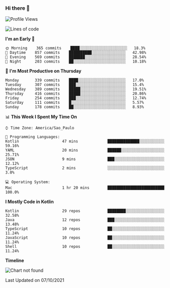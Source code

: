 ### Hi there 👋

<!--
**fernandonogueira/fernandonogueira** is a ✨ _special_ ✨ repository because its `README.md` (this file) appears on your GitHub profile.

Here are some ideas to get you started:

- 🔭 I’m currently working on ...
- 🌱 I’m currently learning ...
- 👯 I’m looking to collaborate on ...
- 🤔 I’m looking for help with ...
- 💬 Ask me about ...
- 📫 How to reach me: ...
- 😄 Pronouns: ...
- ⚡ Fun fact: ...
-->

<!--START_SECTION:waka-->
![Profile Views](http://img.shields.io/badge/Profile%20Views-1-blue)

![Lines of code](https://img.shields.io/badge/From%20Hello%20World%20I%27ve%20Written-457240%20lines%20of%20code-blue)

**I'm an Early 🐤** 

```text
🌞 Morning    365 commits    ████░░░░░░░░░░░░░░░░░░░░░   18.3% 
🌆 Daytime    857 commits    ██████████░░░░░░░░░░░░░░░   42.98% 
🌃 Evening    569 commits    ███████░░░░░░░░░░░░░░░░░░   28.54% 
🌙 Night      203 commits    ██░░░░░░░░░░░░░░░░░░░░░░░   10.18%

```
📅 **I'm Most Productive on Thursday** 

```text
Monday       339 commits    ████░░░░░░░░░░░░░░░░░░░░░   17.0% 
Tuesday      307 commits    ███░░░░░░░░░░░░░░░░░░░░░░   15.4% 
Wednesday    389 commits    █████░░░░░░░░░░░░░░░░░░░░   19.51% 
Thursday     416 commits    █████░░░░░░░░░░░░░░░░░░░░   20.86% 
Friday       254 commits    ███░░░░░░░░░░░░░░░░░░░░░░   12.74% 
Saturday     111 commits    █░░░░░░░░░░░░░░░░░░░░░░░░   5.57% 
Sunday       178 commits    ██░░░░░░░░░░░░░░░░░░░░░░░   8.93%

```


📊 **This Week I Spent My Time On** 

```text
⌚︎ Time Zone: America/Sao_Paulo

💬 Programming Languages: 
Kotlin                   47 mins             ██████████████░░░░░░░░░░░   59.16% 
YAML                     20 mins             ██████░░░░░░░░░░░░░░░░░░░   25.71% 
JSON                     9 mins              ███░░░░░░░░░░░░░░░░░░░░░░   12.12% 
TypeScript               2 mins              ░░░░░░░░░░░░░░░░░░░░░░░░░   3.0%

💻 Operating System: 
Mac                      1 hr 20 mins        █████████████████████████   100.0%

```

**I Mostly Code in Kotlin** 

```text
Kotlin                   29 repos            ████████░░░░░░░░░░░░░░░░░   32.58% 
Java                     12 repos            ███░░░░░░░░░░░░░░░░░░░░░░   13.48% 
TypeScript               10 repos            ██░░░░░░░░░░░░░░░░░░░░░░░   11.24% 
JavaScript               10 repos            ██░░░░░░░░░░░░░░░░░░░░░░░   11.24% 
Shell                    10 repos            ██░░░░░░░░░░░░░░░░░░░░░░░   11.24%

```


**Timeline**

![Chart not found](https://raw.githubusercontent.com/fernandonogueira/fernandonogueira/master/charts/bar_graph.png) 


 Last Updated on 07/10/2021
<!--END_SECTION:waka-->
